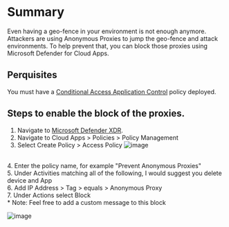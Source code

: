 # Summary
Even having a geo-fence in your environment is not enough anymore. Attackers are using Anonymous Proxies to jump the geo-fence and attack environments. To help prevent that, you can block those proxies using Microsoft Defender for Cloud Apps.

## Perquisites
You must have a [Conditional Access Application Control](https://github.com/mattnovitsch/M365/wiki/MDA-%E2%80%90-Conditional-Access-Application-Control) policy deployed.

## Steps to enable the block of the proxies.

1. Navigate to [Microsoft Defender XDR](https://security.microsoft.com).
2. Navigate to Cloud Apps > Policies > Policy Management
3. Select Create Policy > Access Policy
![image](https://github.com/user-attachments/assets/7a52369e-bd31-4947-aaa2-7dd256aeb4f8)
<BR>
4. Enter the policy name, for example "Prevent Anonymous Proxies" <BR>
5. Under Activities matching all of the following, I would suggest you delete device and App <BR>
6. Add IP Address > Tag > equals > Anonymous Proxy <BR>
7. Under Actions select Block <BR>
* Note: Feel free to add a custom message to this block <BR>

![image](https://github.com/user-attachments/assets/e7b869e9-8baf-4136-aa74-5c3150e15585)




